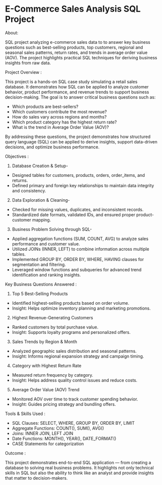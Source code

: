 # E-Commerce Sales Analysis SQL Project

About:

SQL project analyzing e-commerce sales data to to answer key business questions such as best-selling products, top customers, regional and seasonal sales patterns, return rates, and trends in average order value (AOV). The project highlights practical SQL techniques for deriving business insights from raw data.

Project Overview :

This project is a hands-on SQL case study simulating a retail sales database. It demonstrates how SQL can be applied to analyze customer behavior, product performance, and revenue trends to support business decision-making.
The goal is to answer critical business questions such as:  
- Which products are best-sellers?  
- Which customers contribute the most revenue?  
- How do sales vary across regions and months?  
- Which product category has the highest return rate?  
- What is the trend in Average Order Value (AOV)?  

By addressing these questions, the project demonstrates how structured query language (SQL) can be applied to derive insights, support data-driven decisions, and optimize business performance.

Objectives :
1. Database Creation & Setup-
- Designed tables for customers, products, orders, order_items, and returns.
- Defined primary and foreign key relationships to maintain data integrity and consistency.
  
2. Data Exploration & Cleaning-
- Checked for missing values, duplicates, and inconsistent records.
- Standardized date formats, validated IDs, and ensured proper product-customer mapping.
  
3. Business Problem Solving through SQL-
- Applied aggregation functions (SUM, COUNT, AVG) to analyze sales performance and customer value.
- Utilized JOINs (INNER, LEFT) to combine information across multiple tables.
- Implemented GROUP BY, ORDER BY, WHERE, HAVING clauses for segmentation and filtering.
- Leveraged window functions and subqueries for advanced trend identification and ranking insights.
  
Key Business Questions Answered :
 1. Top 5 Best-Selling Products  
- Identified highest-selling products based on order volume.  
- Insight: Helps optimize inventory planning and marketing promotions.  

 2. Highest Revenue-Generating Customers  
- Ranked customers by total purchase value.  
- Insight: Supports loyalty programs and personalized offers.  

 3. Sales Trends by Region & Month  
- Analyzed geographic sales distribution and seasonal patterns.  
- Insight: Informs regional expansion strategy and campaign timing.  

 4. Category with Highest Return Rate  
- Measured return frequency by category.  
- Insight: Helps address quality control issues and reduce costs.  

 5. Average Order Value (AOV) Trend  
- Monitored AOV over time to track customer spending behavior.  
- Insight: Guides pricing strategy and bundling offers.  

Tools & Skills Used :
- SQL Clauses: SELECT, WHERE, GROUP BY, ORDER BY, LIMIT
- Aggregate Functions: COUNT(), SUM(), AVG()
- Joins: INNER JOIN, LEFT JOIN
- Date Functions: MONTH(), YEAR(), DATE_FORMAT()
- CASE Statements for categorization

Outcome :

This project demonstrates end-to-end SQL application — from creating a database to solving real business problems.
It highlights not only technical skills in SQL but also the ability to think like an analyst and provide insights that matter to decision-makers.


